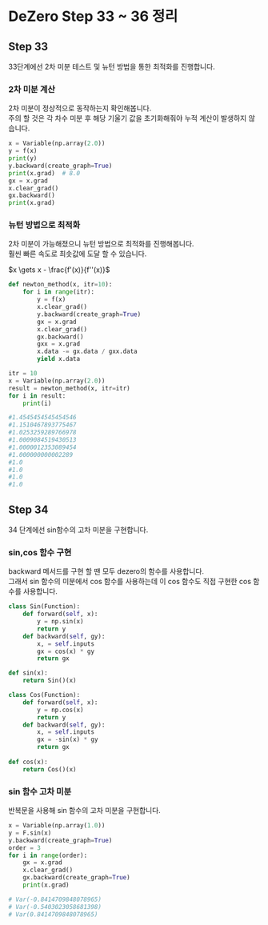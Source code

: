 # DeZero Step 33 ~ 36 정리

## Step 33
33단계에선 2차 미분 테스트 및 뉴턴 방법을 통한 최적화를 진행합니다.

### 2차 미분 계산
2차 미분이 정상적으로 동작하는지 확인해봅니다.   
주의 할 것은 각 차수 미분 후 해당 기울기 값을 초기화해줘야 누적 계산이 발생하지 않습니다.

```python
x = Variable(np.array(2.0))
y = f(x)
print(y)
y.backward(create_graph=True)
print(x.grad)  # 8.0
gx = x.grad
x.clear_grad()
gx.backward()
print(x.grad)
```


### 뉴턴 방법으로 최적화
2차 미분이 가능해졌으니 뉴턴 방법으로 최적화를 진행해봅니다.  
훨씬 빠른 속도로 최솟값에 도달 할 수 있습니다.  

$x \gets x - \frac{f'(x)}{f''(x)}$

```python
def newton_method(x, itr=10):
    for i in range(itr):
        y = f(x)
        x.clear_grad()
        y.backward(create_graph=True)
        gx = x.grad
        x.clear_grad()
        gx.backward()
        gxx = x.grad
        x.data -= gx.data / gxx.data
        yield x.data    

itr = 10
x = Variable(np.array(2.0))
result = newton_method(x, itr=itr)
for i in result:
    print(i)

#1.4545454545454546
#1.1510467893775467
#1.0253259289766978
#1.0009084519430513
#1.0000012353089454
#1.000000000002289
#1.0
#1.0
#1.0
#1.0

```


## Step 34
34 단계에선 sin함수의 고차 미분을 구현합니다.

### sin,cos 함수 구현
backward 메서드를 구현 할 땐 모두 dezero의 함수를 사용합니다.  
그래서 sin 함수의 미분에서 cos 함수를 사용하는데 이 cos 함수도 직접 구현한 cos 함수를 사용합니다.  
```python
class Sin(Function):
    def forward(self, x):
        y = np.sin(x)
        return y
    def backward(self, gy):
        x, = self.inputs
        gx = cos(x) * gy
        return gx

def sin(x):
    return Sin()(x)

class Cos(Function):
    def forward(self, x):
        y = np.cos(x)
        return y
    def backward(self, gy):
        x, = self.inputs
        gx = -sin(x) * gy
        return gx
    
def cos(x):
    return Cos()(x)

```

### sin 함수 고차 미분
반복문을 사용해 sin 함수의 고차 미분을 구현합니다.  

```python
x = Variable(np.array(1.0))
y = F.sin(x)
y.backward(create_graph=True)
order = 3
for i in range(order):
    gx = x.grad
    x.clear_grad()
    gx.backward(create_graph=True)
    print(x.grad)

# Var(-0.8414709848078965)
# Var(-0.5403023058681398)
# Var(0.8414709848078965)

```





```python
```

